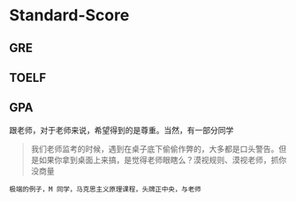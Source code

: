 # Standard-Score

## GRE ##

## TOELF ##

## GPA ##
跟老师，对于老师来说，希望得到的是尊重。当然，有一部分同学

> 我们老师监考的时候，遇到在桌子底下偷偷作弊的，大多都是口头警告。但是如果你拿到桌面上来搞，是觉得老师眼瞎么？漠视规则、漠视老师，抓你没商量

~~~
极端的例子，M 同学，马克思主义原理课程，头牌正中央，与老师
~~~

~~~

~~~
